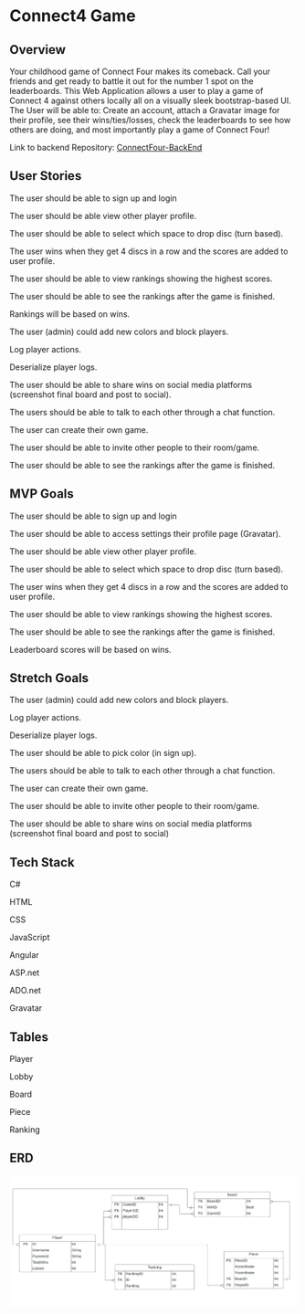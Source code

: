 # Connect4 Game

## <b>Overview</b>

Your childhood game of Connect Four makes its comeback. Call your friends and get ready to battle it out for the number 1 spot on the leaderboards. 
This Web Application allows a user to play a game of Connect 4 against others locally all on a visually sleek bootstrap-based UI. The User will be
able to: Create an account, attach a Gravatar image for their profile, see their wins/ties/losses, check the leaderboards to see how others are doing,
and most importantly play a game of Connect Four!

Link to backend Repository: [ConnectFour-BackEnd](https://github.com/220321-NET/P2-ConnectFourBackEnd)

## <b>User Stories</b>

The user should be able to sign up and login

The user should be able view other player profile.

The user should be able to select which space to drop disc (turn based).

The user wins when they get 4 discs in a row and the scores are added to user profile.

The user should be able to view rankings showing the highest scores.

The user should be able to see the rankings after the game is finished.

Rankings will be based on wins.

The user (admin) could add new colors and block players.

Log player actions.

Deserialize player logs.

The user should be able to share wins on social media platforms (screenshot final board and post to social).

The users should be able to talk to each other through a chat function.

The user can create their own game.

The user should be able to invite other people to their room/game.

The user should be able to see the rankings after the game is finished.

## <b>MVP Goals</b>

The user should be able to sign up and login

The user should be able to access settings their profile page (Gravatar).

The user should be able view other player profile.

The user should be able to select which space to drop disc (turn based).

The user wins when they get 4 discs in a row and the scores are added to user profile.

The user should be able to view rankings showing the highest scores.

The user should be able to see the rankings after the game is finished.

Leaderboard scores will be based on wins.


## <b>Stretch Goals</b>

The user (admin) could add new colors and block players.

Log player actions.

Deserialize player logs.

The user should be able to pick color (in sign up).

The users should be able to talk to each other through a chat function.

The user can create their own game.

The user should be able to invite other people to their room/game.

The user should be able to share wins on social media platforms (screenshot final board and post to social)

## <b>Tech Stack</b>

C#

HTML

CSS

JavaScript

Angular

ASP.net

ADO.net

Gravatar

## <b>Tables</b>

Player

Lobby

Board

Piece

Ranking

## <b>ERD</b>

![P2-ERD](https://github.com/220321-NET/P2-ConnectFour/blob/main/P2-Connect4-ERD.jpeg?raw=true)